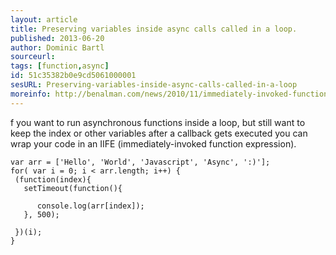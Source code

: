 ```yaml
---
layout: article
title: Preserving variables inside async calls called in a loop.
published: 2013-06-20
author: Dominic Bartl
sourceurl: 
tags: [function,async]
id: 51c35382b0e9cd5061000001
sesURL: Preserving-variables-inside-async-calls-called-in-a-loop
moreinfo: http://benalman.com/news/2010/11/immediately-invoked-function-expression/
---
```


f you want to run asynchronous  functions inside a loop, but still want to keep the index or other variables after a callback gets executed you can wrap your code in an IIFE (immediately-invoked function expression). 

<pre><code class="language-javascript">var arr = ['Hello', 'World', 'Javascript', 'Async', ':)'];
for( var i = 0; i &lt; arr.length; i++) {
 (function(index){
   setTimeout(function(){

      console.log(arr[index]);
   }, 500);

 })(i);
}</code></pre>
